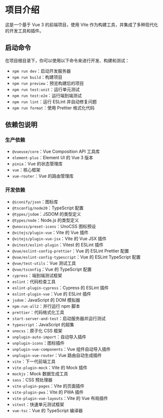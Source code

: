# 项目介绍

这是一个基于 Vue 3 的前端项目，使用 Vite 作为构建工具，并集成了多种现代化的开发工具和插件。

## 启动命令

在项目根目录下，你可以使用以下命令来进行开发、构建和测试：

- `npm run dev`：启动开发服务器
- `npm run build`：构建项目
- `npm run preview`：预览构建后的项目
- `npm run test:unit`：运行单元测试
- `npm run test:e2e`：运行端到端测试
- `npm run lint`：运行 ESLint 并自动修复问题
- `npm run format`：使用 Prettier 格式化代码

## 依赖包说明

### 生产依赖

- `@vueuse/core`：Vue Composition API 工具库
- `element-plus`：Element UI 的 Vue 3 版本
- `pinia`：Vue 的状态管理库
- `vue`：核心框架
- `vue-router`：Vue 的路由管理库

### 开发依赖

- `@iconify/json`：图标库
- `@tsconfig/node20`：TypeScript 配置
- `@types/jsdom`：JSDOM 的类型定义
- `@types/node`：Node.js 的类型定义
- `@unocss/preset-icons`：UnoCSS 图标预设
- `@vitejs/plugin-vue`：Vite 的 Vue 插件
- `@vitejs/plugin-vue-jsx`：Vite 的 Vue JSX 插件
- `@vitest/eslint-plugin`：Vitest 的 ESLint 插件
- `@vue/eslint-config-prettier`：Vue 的 ESLint Prettier 配置
- `@vue/eslint-config-typescript`：Vue 的 ESLint TypeScript 配置
- `@vue/test-utils`：Vue 测试工具
- `@vue/tsconfig`：Vue 的 TypeScript 配置
- `cypress`：端到端测试框架
- `eslint`：代码检查工具
- `eslint-plugin-cypress`：Cypress 的 ESLint 插件
- `eslint-plugin-vue`：Vue 的 ESLint 插件
- `jsdom`：JavaScript 的 DOM 模拟器
- `npm-run-all2`：并行运行 npm 脚本
- `prettier`：代码格式化工具
- `start-server-and-test`：启动服务器并运行测试
- `typescript`：JavaScript 的超集
- `unocss`：原子化 CSS 框架
- `unplugin-auto-import`：自动导入插件
- `unplugin-icons`：图标插件
- `unplugin-vue-components`：Vue 组件自动导入插件
- `unplugin-vue-router`：Vue 路由自动生成插件
- `vite`：下一代前端工具
- `vite-plugin-mock`：Vite 的 Mock 插件
- `mockjs`：Mock 数据生成工具
- `sass`：CSS 预处理器
- `vite-plugin-pages`：Vite 的页面插件
- `vite-plugin-pwa`：Vite 的 PWA 插件
- `vite-plugin-vue-layouts`：Vite 的 Vue 布局插件
- `vitest`：快速单元测试框架
- `vue-tsc`：Vue 的 TypeScript 编译器
